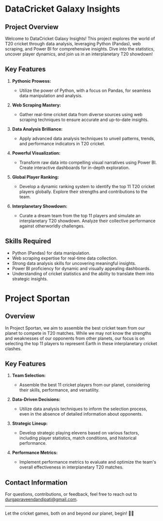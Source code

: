 # DataCricket Galaxy Insights

## Project Overview

Welcome to DataCricket Galaxy Insights! This project explores the world of T20 cricket through data analysis, leveraging Python (Pandas), web scraping, and Power BI for comprehensive insights. Dive into the statistics, uncover player dynamics, and join us in an interplanetary T20 showdown!

## Key Features

1. **Pythonic Prowess:**
   - Utilize the power of Python, with a focus on Pandas, for seamless data manipulation and analysis.

2. **Web Scraping Mastery:**
   - Gather real-time cricket data from diverse sources using web scraping techniques to ensure accurate and up-to-date insights.

3. **Data Analysis Brilliance:**
   - Apply advanced data analysis techniques to unveil patterns, trends, and performance indicators in T20 cricket.

4. **Powerful Visualization:**
   - Transform raw data into compelling visual narratives using Power BI. Create interactive dashboards for in-depth exploration.

5. **Global Player Ranking:**
   - Develop a dynamic ranking system to identify the top 11 T20 cricket players globally. Explore their strengths and contributions to the team.

6. **Interplanetary Showdown:**
   - Curate a dream team from the top 11 players and simulate an interplanetary T20 showdown. Analyze their collective performance against otherworldly challenges.

## Skills Required

- Python (Pandas) for data manipulation.
- Web scraping expertise for real-time data collection.
- Strong data analysis skills for uncovering meaningful insights.
- Power BI proficiency for dynamic and visually appealing dashboards.
- Understanding of cricket statistics and the ability to translate them into strategic insights.

# Project Sportan

## Overview

In Project Sportan, we aim to assemble the best cricket team from our planet to compete in T20 matches. While we may not know the strengths and weaknesses of our opponents from other planets, our focus is on selecting the top 11 players to represent Earth in these interplanetary cricket clashes.

## Key Features

1. **Team Selection:**
   - Assemble the best 11 cricket players from our planet, considering their skills, performance, and versatility.

2. **Data-Driven Decisions:**
   - Utilize data analysis techniques to inform the selection process, even in the absence of detailed information about opponents.

3. **Strategic Lineup:**
   - Develop strategic playing elevens based on various factors, including player statistics, match conditions, and historical performance.

4. **Performance Metrics:**
   - Implement performance metrics to evaluate and optimize the team's overall effectiveness in interplanetary T20 matches.

## Contact Information

For questions, contributions, or feedback, feel free to reach out to [durgapraveendandipati@gmail.com](mailto:durgapraveendandipati@gmail.com).

---

Let the cricket games, both on and beyond our planet, begin! 🏏🌌
